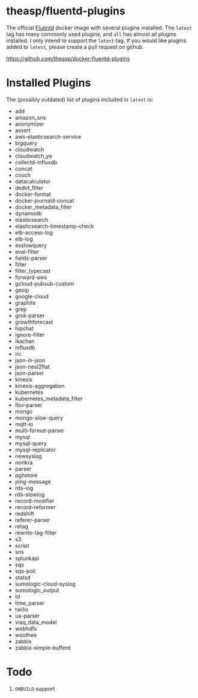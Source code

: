 # theasp/fluentd-plugins

The official [Fluentd](https://hub.docker.com/r/fluent/fluentd/) docker image with several plugins installed.  The `latest` tag has many commonly used plugins, and `all` has almost all plugins installed.  I only intend to support the `latest` tag.  If you would like plugins added to `latest`, please create a pull request on github.

https://github.com/theasp/docker-fluentd-plugins

# Installed Plugins

The (possibly outdated) list of plugins included in `latest` is:
- add
- amazon_sns
- anonymizer
- assert
- aws-elasticsearch-service
- bigquery
- cloudwatch
- cloudwatch_ya
- collectd-influxdb
- concat
- couch
- datacalculator
- dedot_filter
- docker-format
- docker-journald-concat
- docker_metadata_filter
- dynamodb
- elasticsearch
- elasticsearch-timestamp-check
- elb-access-log
- elb-log
- esslowquery
- eval-filter
- fields-parser
- filter
- filter_typecast
- forward-aws
- gcloud-pubsub-custom
- geoip
- google-cloud
- graphite
- grep
- grok-parser
- growthforecast
- hipchat
- ignore-filter
- ikachan
- influxdb
- irc
- json-in-json
- json-nest2flat
- json-parser
- kinesis
- kinesis-aggregation
- kubernetes
- kubernetes_metadata_filter
- ltsv-parser
- mongo
- mongo-slow-query
- mqtt-io
- multi-format-parser
- mysql
- mysql-query
- mysql-replicator
- newsyslog
- norikra
- parser
- pghstore
- ping-message
- rds-log
- rds-slowlog
- record-modifier
- record-reformer
- redshift
- referer-parser
- retag
- rewrite-tag-filter
- s3
- script
- sns
- splunkapi
- sqs
- sqs-poll
- statsd
- sumologic-cloud-syslog
- sumologic_output
- td
- time_parser
- twilio
- ua-parser
- viaq_data_model
- webhdfs
- woothee
- zabbix
- zabbix-simple-bufferd


# Todo

1. `ONBUILD` support
